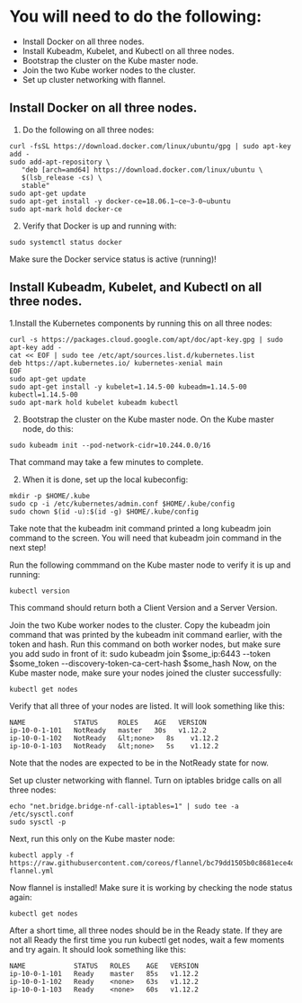 # You will need to do the following:

 - Install Docker on all three nodes.
 - Install Kubeadm, Kubelet, and Kubectl on all three nodes.
 - Bootstrap the cluster on the Kube master node.
 - Join the two Kube worker nodes to the cluster.
 - Set up cluster networking with flannel.

## Install Docker on all three nodes.
1. Do the following on all three nodes:

```
curl -fsSL https://download.docker.com/linux/ubuntu/gpg | sudo apt-key add -
sudo add-apt-repository \
   "deb [arch=amd64] https://download.docker.com/linux/ubuntu \
   $(lsb_release -cs) \
   stable"
sudo apt-get update
sudo apt-get install -y docker-ce=18.06.1~ce~3-0~ubuntu
sudo apt-mark hold docker-ce
```
2. Verify that Docker is up and running with:
```
sudo systemctl status docker
```
Make sure the Docker service status is active (running)!

## Install Kubeadm, Kubelet, and Kubectl on all three nodes.
1.Install the Kubernetes components by running this on all three nodes:
```
curl -s https://packages.cloud.google.com/apt/doc/apt-key.gpg | sudo apt-key add -
cat << EOF | sudo tee /etc/apt/sources.list.d/kubernetes.list
deb https://apt.kubernetes.io/ kubernetes-xenial main
EOF
sudo apt-get update
sudo apt-get install -y kubelet=1.14.5-00 kubeadm=1.14.5-00 kubectl=1.14.5-00
sudo apt-mark hold kubelet kubeadm kubectl
```
2. Bootstrap the cluster on the Kube master node.
On the Kube master node, do this:
```
sudo kubeadm init --pod-network-cidr=10.244.0.0/16
```
That command may take a few minutes to complete. 

2. When it is done, set up the local kubeconfig:

```
mkdir -p $HOME/.kube
sudo cp -i /etc/kubernetes/admin.conf $HOME/.kube/config
sudo chown $(id -u):$(id -g) $HOME/.kube/config
```
Take note that the kubeadm init command printed a long kubeadm join command to the screen. You will need that kubeadm join command in the next step!

Run the following commmand on the Kube master node to verify it is up and running:
```
kubectl version
```
This command should return both a Client Version and a Server Version.

Join the two Kube worker nodes to the cluster.
Copy the kubeadm join command that was printed by the kubeadm init command earlier, with the token and hash. Run this command on both worker nodes, but make sure you add sudo in front of it:
sudo kubeadm join $some_ip:6443 --token $some_token --discovery-token-ca-cert-hash $some_hash
Now, on the Kube master node, make sure your nodes joined the cluster successfully:
```
kubectl get nodes
```
Verify that all three of your nodes are listed. It will look something like this:
```
NAME            STATUS     ROLES    AGE   VERSION
ip-10-0-1-101   NotReady   master   30s   v1.12.2
ip-10-0-1-102   NotReady   &lt;none>   8s    v1.12.2
ip-10-0-1-103   NotReady   &lt;none>   5s    v1.12.2
```
Note that the nodes are expected to be in the NotReady state for now.

Set up cluster networking with flannel.
Turn on iptables bridge calls on all three nodes:
```
echo "net.bridge.bridge-nf-call-iptables=1" | sudo tee -a /etc/sysctl.conf
sudo sysctl -p
```
Next, run this only on the Kube master node:

```
kubectl apply -f https://raw.githubusercontent.com/coreos/flannel/bc79dd1505b0c8681ece4de4c0d86c5cd2643275/Documentation/kube-flannel.yml
```
Now flannel is installed! Make sure it is working by checking the node status again:

```
kubectl get nodes
```
After a short time, all three nodes should be in the Ready state. If they are not all Ready the first time you run kubectl get nodes, wait a few moments and try again. It should look something like this:

```
NAME            STATUS   ROLES    AGE   VERSION
ip-10-0-1-101   Ready    master   85s   v1.12.2
ip-10-0-1-102   Ready    <none>   63s   v1.12.2
ip-10-0-1-103   Ready    <none>   60s   v1.12.2
```
